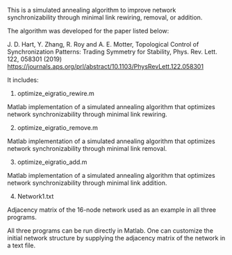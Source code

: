 This is a simulated annealing algorithm to improve network synchronizability through minimal link rewiring, removal, or addition.

The algorithm was developed for the paper listed below:

J. D. Hart, Y. Zhang, R. Roy and A. E. Motter, Topological Control of Synchronization Patterns: Trading Symmetry for Stability, Phys. Rev. Lett. 122, 058301 (2019)
https://journals.aps.org/prl/abstract/10.1103/PhysRevLett.122.058301

It includes:

1. optimize_eigratio_rewire.m

  Matlab implementation of a simulated annealing algorithm that optimizes network synchronizability through minimal link rewiring.
  
2. optimize_eigratio_remove.m

  Matlab implementation of a simulated annealing algorithm that optimizes network synchronizability through minimal link removal.
  
3. optimize_eigratio_add.m

  Matlab implementation of a simulated annealing algorithm that optimizes network synchronizability through minimal link addition.
  
4. Network1.txt

  Adjacency matrix of the 16-node network used as an example in all three programs.
  
  
All three programs can be run directly in Matlab. One can customize the initial network structure by supplying the adjacency matrix of the network in a text file. 
